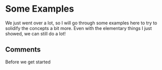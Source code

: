 # Some Examples
We just went over a lot, so I will go through some examples here to try to solidify the concepts a bit more. Even with the elementary things I just showed, we can still do a lot!

## Comments
Before we get started